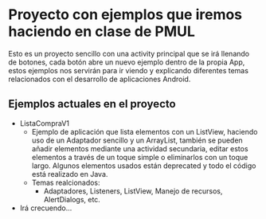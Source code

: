 # Proyecto con ejemplos que iremos haciendo en clase de PMUL

Esto es un proyecto sencillo con una activity principal que se irá llenando de botones, cada botón abre un nuevo ejemplo dentro de la propia App, estos ejemplos nos servirán para ir viendo y explicando diferentes temas relacionados con el desarrollo de aplicaciones Android.

## Ejemplos actuales en el proyecto
* ListaCompraV1
    * Ejemplo de aplicación que lista elementos con un ListView, haciendo uso de un Adaptador sencillo y un ArrayList, también se pueden añadir elementos mediante una actividad secundaria, editar estos elementos a través de un toque simple o eliminarlos con un toque largo. Algunos elementos usados están deprecated y todo el código está realizado en Java.
    * Temas realcionados: 
        * Adaptadores, Listeners, ListView, Manejo de recursos, AlertDialogs, etc.
* Irá crecuendo...
